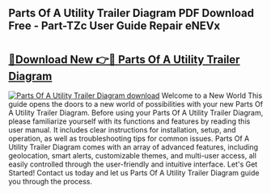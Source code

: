 ## Parts Of A Utility Trailer Diagram PDF Download Free - Part-TZc User Guide Repair eNEVx

# <h2><a href="http://dfox5e.blite.top/?on=Parts+Of+A+Utility+Trailer+Diagram">🔗Download New 👉🔴 Parts Of A Utility Trailer Diagram</a></h2>

[![Parts Of A Utility Trailer Diagram download](https://i.imgur.com/lujVjoI.png)](http://dfox5e.blite.top/?on=Parts+Of+A+Utility+Trailer+Diagram)
Welcome to a New World This guide opens the doors to a new world of possibilities with your new Parts Of A Utility Trailer Diagram. Before using your Parts Of A Utility Trailer Diagram, please familiarize yourself with its functions and features by reading this user manual. It includes clear instructions for installation, setup, and operation, as well as troubleshooting tips for common issues. Parts Of A Utility Trailer Diagram comes with an array of advanced features, including geolocation, smart alerts, customizable themes, and multi-user access, all easily controlled through the user-friendly and intuitive interface. Let's Get Started! Contact us today and let us Parts Of A Utility Trailer Diagram guide you through the process.
